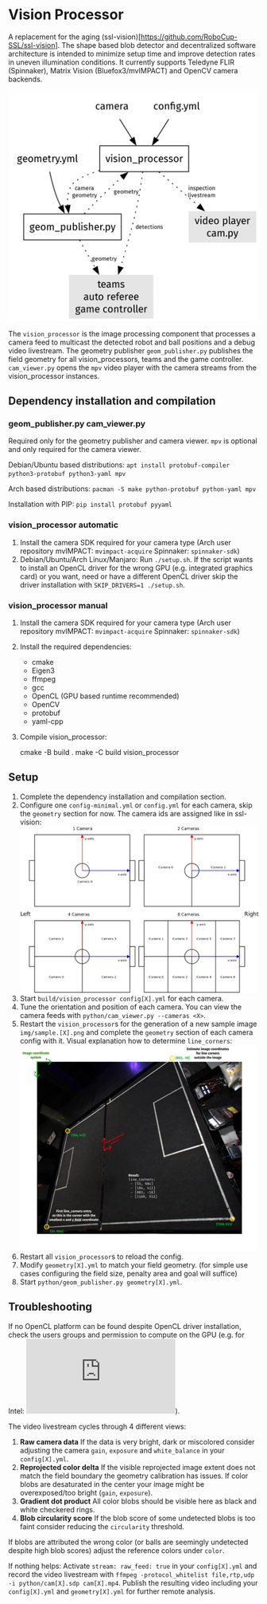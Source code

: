 # Vision Processor
A replacement for the aging (ssl-vision)[https://github.com/RoboCup-SSL/ssl-vision].
The shape based blob detector and decentralized software architecture is intended to
minimize setup time and improve detection rates in uneven illumination conditions.
It currently supports Teledyne FLIR (Spinnaker), Matrix Vision (Bluefox3/mvIMPACT) and OpenCV camera backends.

![Software architecture](architecture.png)

The `vision_processor` is the image processing component that processes a camera feed
to multicast the detected robot and ball positions and a debug video livestream.
The geometry publisher `geom_publisher.py` publishes the field geometry
for all vision_processors, teams and the game controller.
`cam_viewer.py` opens the `mpv` video player with the camera streams from the vision_processor instances.


## Dependency installation and compilation

### geom_publisher.py cam_viewer.py
Required only for the geometry publisher and camera viewer.
`mpv` is optional and only required for the camera viewer.

Debian/Ubuntu based distributions: `apt install protobuf-compiler python3-protobuf python3-yaml mpv`

Arch based distributions: `pacman -S make python-protobuf python-yaml mpv`

Installation with PIP: `pip install protobuf pyyaml`

### vision_processor automatic

1. Install the camera SDK required for your camera type
   (Arch user repository mvIMPACT: `mvimpact-acquire` Spinnaker: `spinnaker-sdk`)
2. Debian/Ubuntu/Arch Linux/Manjaro: Run `./setup.sh`.
   If the script wants to install an OpenCL driver for the wrong GPU (e.g. integrated graphics card)
   or you want, need or have a different OpenCL driver skip the driver installation with `SKIP_DRIVERS=1 ./setup.sh`.


### vision_processor manual

1. Install the camera SDK required for your camera type
   (Arch user repository mvIMPACT: `mvimpact-acquire` Spinnaker: `spinnaker-sdk`)
2. Install the required dependencies:

   - cmake
   - Eigen3
   - ffmpeg
   - gcc
   - OpenCL (GPU based runtime recommended)
   - OpenCV
   - protobuf
   - yaml-cpp

3. Compile vision_processor:

    cmake -B build .
    make -C build vision_processor


## Setup

1. Complete the dependency installation and compilation section.
2. Configure one `config-minimal.yml` or `config.yml` for each camera, skip the `geometry` section for now.
   The camera ids are assigned like in ssl-vision:
   ![Camera id pattern](camera_ids.png)
3. Start `build/vision_processor config[X].yml` for each camera.
4. Tune the orientation and position of each camera.
   You can view the camera feeds with `python/cam_viewer.py --cameras <X>`.
5. Restart the `vision_processor`s for the generation of a new sample image `img/sample.[X].png`
   and complete the `geometry` section of each camera config with it.
   Visual explanation how to determine `line_corners`: ![Line corner example](line_corners.png)
6. Restart all `vision_processor`s to reload the config.
7. Modify `geometry[X].yml` to match your field geometry.
   (for simple use cases configuring the field size, penalty area and goal will suffice)
8. Start `python/geom_publisher.py geometry[X].yml`.


## Troubleshooting

If no OpenCL platform can be found despite OpenCL driver installation, check the users groups and permission to compute
on the GPU (e.g. for Intel: ![necessary user groups](https://www.intel.com/content/www/us/en/docs/oneapi/installation-guide-hpc-cluster/2023-0/step-4-set-up-user-permissions-for-using-the.html#SET-PERMISSIONS)).

The video livestream cycles through 4 different views:
1. **Raw camera data**
   If the data is very bright, dark or miscolored consider adjusting
   the camera `gain`, `exposure` and `white_balance` in your `config[X].yml`.
2. **Reprojected color delta**
   If the visible reprojected image extent does not match the field boundary the geometry calibration has issues.
   If color blobs are desaturated in the center your image might be overexposed/too bright (`gain`, `exposure`).
3. **Gradient dot product**
   All color blobs should be visible here as black and white checkered rings.
4. **Blob circularity score**
   If the blob score of some undetected blobs is too faint consider reducing the `circularity` threshold.

If blobs are attributed the wrong color (or balls are seemingly undetected despite high blob scores)
adjust the reference colors under `color`.

If nothing helps:
Activate `stream: raw_feed: true` in your `config[X].yml` and record the video livestream
with `ffmpeg -protocol_whitelist file,rtp,udp -i python/cam[X].sdp cam[X].mp4`.
Publish the resulting video including your `config[X].yml` and `geometry[X].yml` for further remote analysis.
